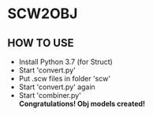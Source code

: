 # SCW2OBJ

## HOW TO USE
- Install Python 3.7 (for Struct)
- Start 'convert.py'
- Put .scw files in folder 'scw'
- Start 'convert.py' again
- Start 'combiner.py' <br>
<b>Congratulations! Obj models created!</b>
